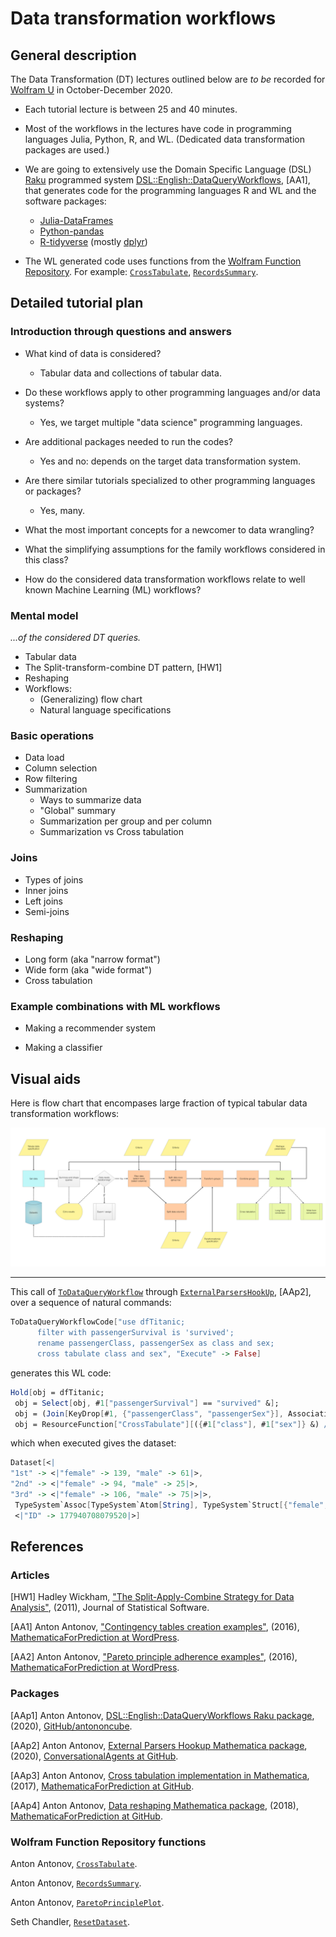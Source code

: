 # Data transformation workflows

## General description

The Data Transformation (DT) lectures outlined below are *to be* recorded for 
[Wolfram U](https://www.wolfram.com/wolfram-u/) 
in October-December 2020.

- Each tutorial lecture is between 25 and 40 minutes.

- Most of the workflows in the lectures have code in programming languages Julia, Python, R, and WL.
  (Dedicated data transformation packages are used.)

- We are going to extensively use the Domain Specific Language (DSL) 
[Raku](https://www.raku.org) 
programmed system 
[DSL::English::DataQueryWorkflows](https://github.com/antononcube/Raku-DSL-English-DataQueryWorkflows), \[AA1\], 
that generates code for the programming languages R and WL and 
the software packages:
  - [Julia-DataFrames](http://juliadata.github.io/DataFrames.jl/stable/) 
  - [Python-pandas](https://pandas.pydata.org) 
  - [R-tidyverse](https://www.tidyverse.org) (mostly [dplyr](https://dplyr.tidyverse.org))

- The WL generated code uses functions from the [Wolfram Function Repository](https://resources.wolframcloud.com/FunctionRepository/).
  For example:
  [`CrossTabulate`](https://resources.wolframcloud.com/FunctionRepository/resources/CrossTabulate),
  [`RecordsSummary`](https://resources.wolframcloud.com/FunctionRepository/resources/RecordsSummary).

## Detailed tutorial plan

### Introduction through questions and answers

- What kind of data is considered?
  - Tabular data and collections of tabular data.
 
- Do these workflows apply to other programming languages and/or data systems?
  - Yes, we target multiple "data science" programming languages.
  
- Are additional packages needed to run the codes?
  - Yes and no: depends on the target data transformation system.

- Are there similar tutorials specialized to other programming languages or packages?
  - Yes, many.
  
- What the most important concepts for a newcomer to data wrangling?

- What the simplifying assumptions for the family workflows considered in this class?

- How do the considered data transformation workflows relate to well known Machine Learning (ML) workflows? 
  
### Mental model 

*...of the considered DT queries.* 

- Tabular data
- The Split-transform-combine DT pattern, \[HW1\]
- Reshaping
- Workflows:
  - (Generalizing) flow chart
  - Natural language specifications 

### Basic operations

- Data load
- Column selection
- Row filtering
- Summarization
  - Ways to summarize data
  - "Global" summary
  - Summarization per group and per column
  - Summarization vs Cross tabulation

### Joins 

- Types of joins
- Inner joins
- Left joins
- Semi-joins

### Reshaping 

- Long form (aka "narrow format")
- Wide form (aka "wide format")
- Cross tabulation

### Example combinations with ML workflows

- Making a recommender system

- Making a classifier

## Visual aids

Here is flow chart that encompases large fraction of typical tabular data transformation workflows:

![TabularDataTransformationWorkflow](../../Part-2-Monadic-Workflows/Diagrams/Tabular-data-transformation-workflows/Tabular-data-transformation-workflows.jpg) 

---
 
This call of 
[`ToDataQueryWorkflow`](https://github.com/antononcube/Raku-DSL-English-DataQueryWorkflows)
through
[`ExternalParsersHookUp`](https://github.com/antononcube/ConversationalAgents/blob/master/Packages/WL/ExternalParsersHookup.m), \[AAp2\],
over a sequence of natural commands:

```mathematica
ToDataQueryWorkflowCode["use dfTitanic; 
      filter with passengerSurvival is 'survived';
      rename passengerClass, passengerSex as class and sex;
      cross tabulate class and sex", "Execute" -> False]
```
generates this WL code:

```mathematica
Hold[obj = dfTitanic; 
 obj = Select[obj, #1["passengerSurvival"] == "survived" &]; 
 obj = (Join[KeyDrop[#1, {"passengerClass", "passengerSex"}], Association["class" -> #1["passengerClass"], "sex" -> #1["passengerSex"]]] &) /@ obj; 
 obj = ResourceFunction["CrossTabulate"][({#1["class"], #1["sex"]} &) /@ obj]]
```
which when executed gives the dataset:

```mathematica
Dataset[<|
"1st" -> <|"female" -> 139, "male" -> 61|>, 
"2nd" -> <|"female" -> 94, "male" -> 25|>, 
"3rd" -> <|"female" -> 106, "male" -> 75|>|>, 
 TypeSystem`Assoc[TypeSystem`Atom[String], TypeSystem`Struct[{"female", "male"}, {TypeSystem`Atom[Integer], TypeSystem`Atom[Integer]}], 3], 
 <|"ID" -> 177940708079520|>]
```

## References

### Articles

\[HW1\] Hadley Wickham, 
["The Split-Apply-Combine Strategy for Data Analysis"](https://www.jstatsoft.org/article/view/v040i01),
(2011),
Journal of Statistical Software.

\[AA1\] Anton Antonov,
["Contingency tables creation examples"](https://mathematicaforprediction.wordpress.com/2016/10/04/contingency-tables-creation-examples/),
(2016),
[MathematicaForPrediction at WordPress](https://mathematicaforprediction.wordpress.com).

\[AA2\] Anton Antonov,
["Pareto principle adherence examples"](https://mathematicaforprediction.wordpress.com/2016/11/17/pareto-principle-adherence-examples/),
(2016),
[MathematicaForPrediction at WordPress](https://mathematicaforprediction.wordpress.com).

 
### Packages

\[AAp1\] Anton Antonov, 
[DSL::English::DataQueryWorkflows Raku package](https://github.com/antononcube/Raku-DSL-English-DataQueryWorkflows), 
(2020), 
[GitHub/antononcube](https://github.com/antononcube).

\[AAp2\] Anton Antonov, 
[External Parsers Hookup Mathematica package](https://github.com/antononcube/ConversationalAgents/blob/master/Packages/WL/ExternalParsersHookup.m), 
(2020), 
[ConversationalAgents at GitHub](https://github.com/antononcube/ConversationalAgents).

\[AAp3\] Anton Antonov,
[Cross tabulation implementation in Mathematica](https://github.com/antononcube/MathematicaForPrediction/blob/master/CrossTabulate.m), 
(2017),
[MathematicaForPrediction at GitHub](https://github.com/antononcube/MathematicaForPrediction).

\[AAp4\] Anton Antonov,
[Data reshaping Mathematica package](https://github.com/antononcube/MathematicaForPrediction/blob/master/DataReshape.m), 
(2018),
[MathematicaForPrediction at GitHub](https://github.com/antononcube/MathematicaForPrediction).

### Wolfram Function Repository functions

Anton Antonov, [`CrossTabulate`](https://resources.wolframcloud.com/FunctionRepository/resources/CrossTabulate).

Anton Antonov, [`RecordsSummary`](https://resources.wolframcloud.com/FunctionRepository/resources/RecordsSummary).

Anton Antonov, [`ParetoPrinciplePlot`](https://resources.wolframcloud.com/FunctionRepository/resources/ParetoPrinciplePlot).

Seth Chandler, [`ResetDataset`](https://resources.wolframcloud.com/FunctionRepository/resources/ResetDataset).
